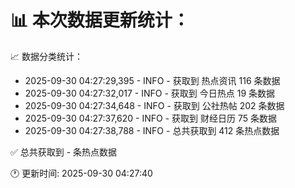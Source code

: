 📊 本次数据更新统计：
==========================

📈 数据分类统计：
- 2025-09-30 04:27:29,395 - INFO - 获取到 热点资讯 116 条数据
- 2025-09-30 04:27:32,017 - INFO - 获取到 今日热点 19 条数据
- 2025-09-30 04:27:34,648 - INFO - 获取到 公社热帖 202 条数据
- 2025-09-30 04:27:37,620 - INFO - 获取到 财经日历 75 条数据
- 2025-09-30 04:27:38,788 - INFO - 总共获取到 412 条热点数据

✅ 总共获取到 - 条热点数据

🕐 更新时间: 2025-09-30 04:27:40
